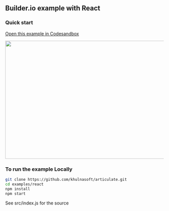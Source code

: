 ## Builder.io example with React

### Quick start

[Open this example in Codesandbox](https://codesandbox.io/s/github/BuilderIO/builder/tree/main/examples/react)

<a target="_blank" href="https://codesandbox.io/s/github/BuilderIO/builder/tree/main/examples/react">
  <img width="597" height="375" src="https://i.imgur.com/zue72Q0.jpg">
</a>

### To run the example Locally

```bash
git clone https://github.com/khulnasoft/articulate.git
cd examples/react
npm install
npm start
```

See src/index.js for the source
